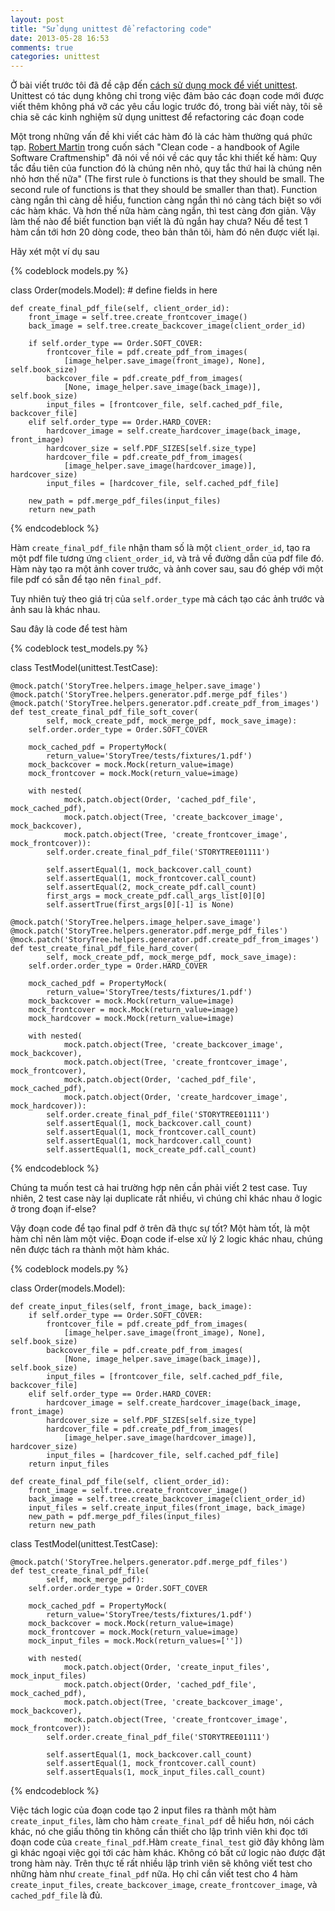 ```yaml
---
layout: post
title: "Sử dụng unittest để refactoring code"
date: 2013-05-28 16:53
comments: true
categories: unittest
---
```


Ở bài viết trước tôi đã đề cập đến [cách sử dụng mock để viết unittest](http://ktmt.github.io/blog/2013/05/09/mock-with-unittest-in-python/). Unittest có tác dụng không chỉ trong việc đảm bảo các đoạn code mới được viết thêm không phá vỡ các yêu cầu logic trước đó, trong bài viết này, tôi sẽ chia sẽ các kinh nghiệm sử dụng unittest để refactoring các đoạn code

Một trong những vấn đề khi viết các hàm đó là các hàm thường quá phức tạp. [Robert Martin](http://en.wikipedia.org/wiki/Robert_Cecil_Martin) trong cuốn sách "Clean code - a handbook of Agile Software Craftmenship" đã nói về nói về các quy tắc khi thiết kế hàm: Quy tắc đầu tiên của function đó là chúng nên nhỏ, quy tắc thứ hai là chúng nên nhỏ hơn thế nữa" (The first rule ò functions is that they should be small. The second rule of functions is that they should be smaller than that). Function càng ngắn thì càng dễ hiểu, function càng ngắn thì nó càng tách biệt so với các hàm khác. Và hơn thế nữa hàm càng ngắn, thì test càng đơn giản. Vậy làm thế nào để biết function bạn viết là đủ ngắn hay chưa? Nếu để test 1 hàm cần tới hơn 20 dòng code, theo bản thân tôi, hàm đó nên được viết lại.

Hãy xét một ví dụ sau


{% codeblock models.py %}

class Order(models.Model):
    # define fields in here


    def create_final_pdf_file(self, client_order_id):
        front_image = self.tree.create_frontcover_image()
        back_image = self.tree.create_backcover_image(client_order_id)

        if self.order_type == Order.SOFT_COVER:
            frontcover_file = pdf.create_pdf_from_images(
                [image_helper.save_image(front_image), None], self.book_size)
            backcover_file = pdf.create_pdf_from_images(
                [None, image_helper.save_image(back_image)], self.book_size)
            input_files = [frontcover_file, self.cached_pdf_file, backcover_file]
        elif self.order_type == Order.HARD_COVER:
            hardcover_image = self.create_hardcover_image(back_image, front_image)
            hardcover_size = self.PDF_SIZES[self.size_type]
            hardcover_file = pdf.create_pdf_from_images(
                [image_helper.save_image(hardcover_image)], hardcover_size)
            input_files = [hardcover_file, self.cached_pdf_file]

        new_path = pdf.merge_pdf_files(input_files)
        return new_path

{% endcodeblock %}

Hàm `create_final_pdf_file` nhận tham số là một `client_order_id`, tạo ra một pdf file tương ứng `client_order_id`, và trả về đường dẫn của pdf file đó. Hàm này tạo ra một ảnh cover trước, và ảnh cover sau, sau đó ghép với một file pdf có sẵn để tạo nên `final_pdf`.

Tuy nhiên tuỳ theo giá trị của `self.order_type` mà cách tạo các ảnh trước và ảnh sau là khác nhau.

Sau đây là code để test hàm

{% codeblock test_models.py %}

class TestModel(unittest.TestCase):


    @mock.patch('StoryTree.helpers.image_helper.save_image')
    @mock.patch('StoryTree.helpers.generator.pdf.merge_pdf_files')
    @mock.patch('StoryTree.helpers.generator.pdf.create_pdf_from_images')
    def test_create_final_pdf_file_soft_cover(
            self, mock_create_pdf, mock_merge_pdf, mock_save_image):
        self.order.order_type = Order.SOFT_COVER

        mock_cached_pdf = PropertyMock(
            return_value='StoryTree/tests/fixtures/1.pdf')
        mock_backcover = mock.Mock(return_value=image)
        mock_frontcover = mock.Mock(return_value=image)

        with nested(
                mock.patch.object(Order, 'cached_pdf_file', mock_cached_pdf),
                mock.patch.object(Tree, 'create_backcover_image', mock_backcover),
                mock.patch.object(Tree, 'create_frontcover_image', mock_frontcover)):
            self.order.create_final_pdf_file('STORYTREE01111')

            self.assertEqual(1, mock_backcover.call_count)
            self.assertEqual(1, mock_frontcover.call_count)
            self.assertEqual(2, mock_create_pdf.call_count)
            first_args = mock_create_pdf.call_args_list[0][0]
            self.assertTrue(first_args[0][-1] is None)

    @mock.patch('StoryTree.helpers.image_helper.save_image')
    @mock.patch('StoryTree.helpers.generator.pdf.merge_pdf_files')
    @mock.patch('StoryTree.helpers.generator.pdf.create_pdf_from_images')
    def test_create_final_pdf_file_hard_cover(
            self, mock_create_pdf, mock_merge_pdf, mock_save_image):
        self.order.order_type = Order.HARD_COVER

        mock_cached_pdf = PropertyMock(
            return_value='StoryTree/tests/fixtures/1.pdf')
        mock_backcover = mock.Mock(return_value=image)
        mock_frontcover = mock.Mock(return_value=image)
        mock_hardcover = mock.Mock(return_value=image)

        with nested(
                mock.patch.object(Tree, 'create_backcover_image', mock_backcover),
                mock.patch.object(Tree, 'create_frontcover_image', mock_frontcover),
                mock.patch.object(Order, 'cached_pdf_file', mock_cached_pdf),
                mock.patch.object(Order, 'create_hardcover_image', mock_hardcover)):
            self.order.create_final_pdf_file('STORYTREE01111')
            self.assertEqual(1, mock_backcover.call_count)
            self.assertEqual(1, mock_frontcover.call_count)
            self.assertEqual(1, mock_hardcover.call_count)
            self.assertEqual(1, mock_create_pdf.call_count)
{% endcodeblock %}

Chúng ta muốn test cả hai trường hợp nên cần phải viết 2 test case. Tuy nhiên, 2 test case này lại duplicate rất nhiều, vì chúng chỉ khác nhau ở logic ở trong đoạn if-else?

Vậy đoạn code để tạo final pdf ở trên đã thực sự tốt? Một hàm tốt, là một hàm chỉ nên làm một việc. Đoạn code if-else xử lý 2 logic khác nhau, chúng nên được tách ra thành một hàm khác.


{% codeblock models.py %}

class Order(models.Model):

    def create_input_files(self, front_image, back_image):
        if self.order_type == Order.SOFT_COVER:
            frontcover_file = pdf.create_pdf_from_images(
                [image_helper.save_image(front_image), None], self.book_size)
            backcover_file = pdf.create_pdf_from_images(
                [None, image_helper.save_image(back_image)], self.book_size)
            input_files = [frontcover_file, self.cached_pdf_file, backcover_file]
        elif self.order_type == Order.HARD_COVER:
            hardcover_image = self.create_hardcover_image(back_image, front_image)
            hardcover_size = self.PDF_SIZES[self.size_type]
            hardcover_file = pdf.create_pdf_from_images(
                [image_helper.save_image(hardcover_image)], hardcover_size)
            input_files = [hardcover_file, self.cached_pdf_file]
        return input_files

    def create_final_pdf_file(self, client_order_id):
        front_image = self.tree.create_frontcover_image()
        back_image = self.tree.create_backcover_image(client_order_id)
        input_files = self.create_input_files(front_image, back_image)
        new_path = pdf.merge_pdf_files(input_files)
        return new_path


class TestModel(unittest.TestCase):

    @mock.patch('StoryTree.helpers.generator.pdf.merge_pdf_files')
    def test_create_final_pdf_file(
            self, mock_merge_pdf):
        self.order.order_type = Order.SOFT_COVER

        mock_cached_pdf = PropertyMock(
            return_value='StoryTree/tests/fixtures/1.pdf')
        mock_backcover = mock.Mock(return_value=image)
        mock_frontcover = mock.Mock(return_value=image)
        mock_input_files = mock.Mock(return_values=[''])

        with nested(
                mock.patch.object(Order, 'create_input_files', mock_input_files)
                mock.patch.object(Order, 'cached_pdf_file', mock_cached_pdf),
                mock.patch.object(Tree, 'create_backcover_image', mock_backcover),
                mock.patch.object(Tree, 'create_frontcover_image', mock_frontcover)):
            self.order.create_final_pdf_file('STORYTREE01111')

            self.assertEqual(1, mock_backcover.call_count)
            self.assertEqual(1, mock_frontcover.call_count)
            self.assertEquals(1, mock_input_files.call_count)

{% endcodeblock %}

Việc tách logic của đoạn code tạo 2 input files ra thành một hàm `create_input_files`, làm cho hàm `create_final_pdf` dễ hiểu hơn, nói cách khác, nó che giấu thông tin không cần thiết cho lập trình viên khi đọc tới đoạn code của `create_final_pdf`.Hàm `create_final_test` giờ đây không làm gì khác ngoại việc gọi tới các hàm khác. Không có bất cứ logic nào được đặt trong hàm này. Trên thực tế rất nhiều lập trình viên sẽ không viết test cho những hàm như `create_final_pdf` nữa. Họ chỉ cần viết test cho 4 hàm `create_input_files`, `create_backcover_image`, `create_frontcover_image`, và `cached_pdf_file` là đủ.
